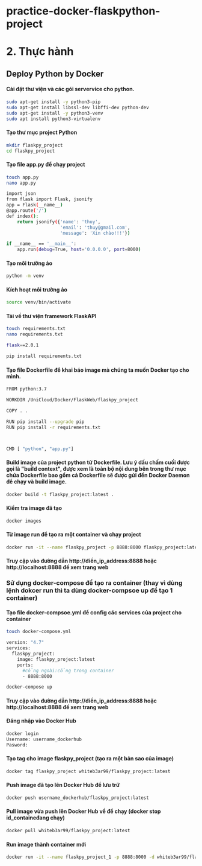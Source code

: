 # practice-docker-flaskpython-project

# 2. Thực hành

## Deploy Python by Docker

#### Cài đặt thư viện và các gói servervice cho python.

``` sh
sudo apt-get install -y python3-pip
sudo apt-get install libssl-dev libffi-dev python-dev
sudo apt-get install -y python3-venv
sudo apt install python3-virtualenv
```

#### Tạo thư mục project Python

``` sh
mkdir flaskpy_project
cd flaskpy_project
```

#### Tạo file app.py để chạy project
``` sh
touch app.py
nano app.py     
```

```bash
import json
from flask import Flask, jsonify
app = Flask(__name__)
@app.route('/')
def index():
    return jsonify({'name': 'thuy',
                    'email': 'thuy@gmail.com',
                    'message': 'Xin chào!!!'})

if __name__ == '__main__':
    app.run(debug=True, host='0.0.0.0', port=8000)
```

#### Tạo môi trường ảo

``` sh
python -m venv
```

#### Kích hoạt môi trường ảo

``` sh
source venv/bin/activate
```

#### Tải về thư viện framework FlaskAPI

```sh
touch requirements.txt
nano requirements.txt
```

```bash
flask==2.0.1
```

```sh
pip install requirements.txt
```

#### Tạo file Dockerfile để khai báo image mà chúng ta muốn Docker tạo cho mình.

``` bash
FROM python:3.7

WORKDIR /UniCloud/Docker/FlaskWeb/flaskpy_project

COPY . .

RUN pip install --upgrade pip
RUN pip install -r requirements.txt



CMD [ "python", "app.py"]
```


#### Build image của project python từ Dockerfile. Lưu ý dấu chấm cuối được gọi là "build context", được xem là toàn bộ nội dung bên trong thư mục chứa Dockerfile bao gồm cả Dockerfile sẽ được gửi đến Docker Daemon để chạy và build image.

``` sh
docker build -t flaskpy_project:latest .
```

#### Kiểm tra image đã tạo

``` sh
docker images
```

#### Từ image run để tạo ra một container và chạy project

``` sh
docker run -it --name flaskpy_project -p 8888:8000 flaskpy_project:latest
```

#### Truy cập vào đường dẫn http://điền_ip_address:8888 hoặc http://localhost:8888 để xem trang web


### Sử dụng docker-compose để tạo ra container (thay vì dùng lệnh dokcer run thì ta dùng docker-compsoe up để tạo 1 container)

#### Tạo file docker-compsoe.yml để config các services của project cho container

``` sh
touch docker-compose.yml
```

``` bash
version: "4.7"
services:
  flaskpy_project:
    image: flaskpy_project:latest       
    ports:
      #cổng ngoài:cổng trong container
      - 8888:8000
```

```sh
docker-compose up
```
#### Truy cập vào đường dẫn http://điền_ip_address:8888 hoặc http://localhost:8888 để xem trang web

#### Đăng nhập vào Docker Hub

```sh
docker login
Username: username_dockerhub
Pasword:
```

#### Tạo tag cho image flaskpy_project (tạo ra một bản sao của image)

``` sh
docker tag flaskpy_project whiteb3ar99/flaskpy_project:latest
```

#### Push image đã tạo lên Docker Hub để lưu trữ

``` sh
docker push username_dockerhub/flaskpy_project:latest
```

#### Pull image vừa push lên Docker Hub về để chạy (docker stop id_containeđang chạy)

``` sh
docker pull whiteb3ar99/flaskpy_project:latest
```

#### Run image thành container mới

``` sh
docker run -it --name flaskpy_project_1 -p 8888:8000 -d whiteb3ar99/flaskpy_project
```
